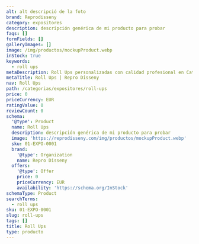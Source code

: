 ```yaml
---
alt: alt descripció de la foto
brand: Reprodisseny
category: expositores
description: descripción genérica de mi producto para probar
faqs: []
formFields: []
galleryImages: []
image: /img/productos/mockupProduct.webp
inStock: true
keywords:
  - roll ups
metaDescription: Roll Ups personalizadas con calidad profesional en Cataluña.
metaTitle: Roll Ups | Repro Disseny
nav: Roll Ups
path: /categorias/expositores/roll-ups
price: 0
priceCurrency: EUR
ratingValue: 0
reviewCount: 0
schema:
  '@type': Product
  name: Roll Ups
  description: descripción genérica de mi producto para probar
  image: 'https://reprodisseny.com/img/productos/mockupProduct.webp'
  sku: 01-EXPO-0001
  brand:
    '@type': Organization
    name: Repro Disseny
  offers:
    '@type': Offer
    price: 0
    priceCurrency: EUR
    availability: 'https://schema.org/InStock'
schemaType: Product
searchTerms:
  - roll ups
sku: 01-EXPO-0001
slug: roll-ups
tags: []
title: Roll Ups
type: producto
---
```


